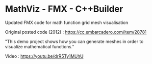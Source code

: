 # MathViz - FMX - C++Builder
Updated FMX code for math function grid mesh visualisation

Original posted code (2012) : https://cc.embarcadero.com/item/28781

"This demo project shows how you can generate meshes in order to visualize mathematical functions."


Video : https://youtu.be/drR5Ty1MUhU
